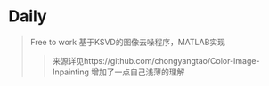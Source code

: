 # Daily
> Free to work
> 基于KSVD的图像去噪程序，MATLAB实现
>
>> 来源详见https://github.com/chongyangtao/Color-Image-Inpainting
>> 增加了一点自己浅薄的理解
